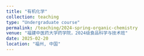 ```yaml
---
title: "有机化学"
collection: teaching
type: "Undergraduate course"
permalink: /teaching/2024-spring-organic-chemistry
venue: "福建中医药大学药学院，2024级食品科学与技术班"
date: 2025-02-20
location: "福州, 中国"
---
```

